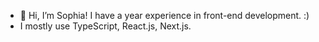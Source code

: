 - 👋 Hi, I’m Sophia! I have a year experience in front-end development. :)
- I mostly use TypeScript, React.js, Next.js.
